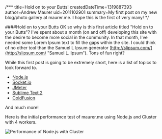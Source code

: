 /***
title=Hold on to your Butts!
createdDateTime=1319887393
author=Andrew Maurer
uid=2011102901
summary=My first post on my new blog/photo gallery at maurer.me. I hope this is the first of very many!
*/

####Hold on to your Butts
OK so why is this first article titled "Hold on to your Butts"? I've spent about a month (on and off) developing this site with the desire to become more social in the community. In that month, I've needed some Lorem Ipsum text to fill the gaps within the site. I could think of no other tool than the Samuel L Ipsum generator
[http://slipsum.com/](http://slipsum.com/ "Samuel L. Ipsum"). Tons of fun right?

While this first post is going to be extremely short, here is a list of topics to look forward to.

* [Node.js](http://nodejs.org/ "Node.js")
* [Socket.io](http://socket.io/ "Node.js and Sockets with Socket.io")
* [JMeter](http://jakarta.apache.org/jmeter/ "JMeter Apache Project")
* [Sublime Text 2](http://www.sublimetext.com/2 "Sublime Text 2")
* [ColdFusion](http://www.adobe.com/products/coldfusion-family.html "ColdFusion")

And much more!

Here is the initial performance test of maurer.me using Node.js and Cluster with 4 workers.

![Performance of Node.js with Cluster](/i/initial-performance-with-cluster.jpg)
